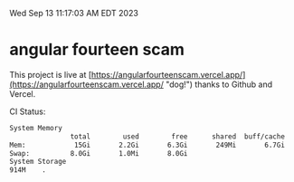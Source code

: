 Wed Sep 13 11:17:03 AM EDT 2023

# angular fourteen scam


This project is live at [https://angularfourteenscam.vercel.app/](https://angularfourteenscam.vercel.app/ "dog!") thanks to Github and Vercel.

CI Status: 

```bash
System Memory
               total        used        free      shared  buff/cache   available
Mem:            15Gi       2.2Gi       6.3Gi       249Mi       6.7Gi        12Gi
Swap:          8.0Gi       1.0Mi       8.0Gi
System Storage
914M	.
```
```bash
